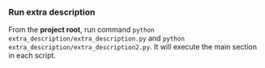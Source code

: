 ### Run extra description
From the **project root**, run command `python extra_description/extra_description.py`
and `python extra_description/extra_description2.py`.
It will execute the main section in each script.